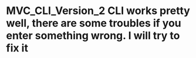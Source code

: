 # MVC_CLI_Version_2 CLI works pretty well, there are some troubles if you enter something wrong. I will try to fix it
